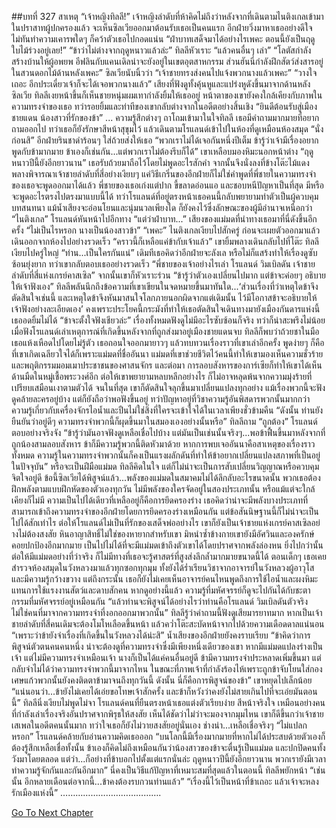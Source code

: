 ##บทที่ 327 สาเหตุ
“เจ้าหญิงทิลลี!”
เจ้าหญิงลำดับที่ห้าคิดไม่ถึงว่าหลังจากที่เดินตามไนติงเกลเข้ามาในปราสาทผู้ปกครองแล้ว จะเห็นซิลเวียออกมาต้อนรับเธอเป็นคนแรก อีกฝ่ายวิ่งมาหาเธออย่างดีใจ ไม่ทันทำความเคารพใดๆ ก็คว้าตัวเธอไปกอดแน่น “ฝ่าบาทเสด็จมาได้อย่างไรเพคะ ตอนนี้ยังเป็นฤดูใบไม้ร่วงอยู่เลย!”
“ข้าว่าไม่ต่างจากฤดูหนาวแล้วล่ะ” ทิลลีหัวเราะ “แล้วคนอื่นๆ เล่า”
“โลตัสกำลังสร้างบ้านให้ผู้อพยพ อีฟลินกับแคนเดิลน่าจะยังอยู่ในเขตอุตสาหกรรม ส่วนฮันนี่กำลังฝึกสัตว์ส่งสารอยู่ในสวนดอกไม้ด้านหลังเพคะ” ซิลเวียนับนิ้วว่า “เจ้าชายทรงส่งคนไปแจ้งพวกนางแล้วเพคะ”
“วางใจเถอะ อีกประเดี๋ยวเจ้าก็จะได้เจอพวกนางแล้ว” เสียงที่ฟังดูทั้งคุ้นหูและแปร่งหูดังขึ้นมาจากด้านหลังซิลเวีย
ทิลลีเงยหน้าขึ้นก็เห็นชายหนุ่มผมเทากำลังยิ้มให้เธออยู่ หน้าตาของเขายังคงใกล้เคียงกับภาพในความทรงจำของเธอ ทว่ารอยยิ้มและท่าทีของเขากลับต่างจากในอดีตอย่างสิ้นเชิง
“ยินดีต้อนรับสู่เมืองชายแดน น้องสาวที่รักของข้า” ... ความรู้สึกต่างๆ ถาโถมเข้ามาในใจทิลลี เธอมีคำถามมากมายที่อยากถามออกไป ทว่าเธอก็ยังรักษาสีหน้าสุขุมไว้ แล้วเดินตามโรแลนด์เข้าไปในห้องที่ดูเหมือนห้องสมุด
“นั่งก่อนสิ” อีกฝ่ายรินชาดำร้อนๆ ใส่ถ้วยส่งให้เธอ “พวกเราไม่ได้เจอกันหนึ่งปีเต็ม ข้ารู้ว่าเจ้ามีเรื่องอยากพูดกับข้ามากมาย ข้าเองก็เช่นกัน...แต่พวกเราไม่ต้องรีบก็ได้” เขาเหลือบมองหิมะนอกหน้าต่าง “ฤดูหนาวปีนี้ยังอีกยาวนาน”
เธอรับถ้วยมาถือไว้โดยไม่พูดอะไรสักคำ จากนั้นจึงนั่งลงที่ข้างโต๊ะไม้แดง พลางพิจารณาเจ้าชายลำดับที่สี่อย่างเงียบๆ
แค่วิธีเกริ่นของอีกฝ่ายก็ไม่ใช่คำพูดที่พี่ชายในความทรงจำของเธอจะพูดออกมาได้แล้ว พี่ชายของเธอเก่งแต่ปาก ขี้ขลาดอ่อนแอ และชอบหนีปัญหาเป็นที่สุด มีหรือจะพูดอะไรตรงไปตรงมาแบบนี้ได้ ทว่าโรแลนด์ที่อยู่ตรงหน้าเธอคนนี้กลับพยายามทำตัวเป็นผู้ควบคุมบทสนทนา แม้น้ำเสียงจะอ่อนโยนและนุ่มนวลเพียงใด ก็ยังคงไว้ซึ่งลักษณะของผู้มีอำนาจเหนือกว่า
“ไนติงเกล” โรแลนด์หันหน้าไปอีกทาง
“แต่ว่าฝ่าบาท...” เสียงของแม่มดที่นำทางเธอมาที่นี่ดังขึ้นอีกครั้ง
“ไม่เป็นไรหรอก นางเป็นน้องสาวข้า”
“เพคะ” ไนติงเกลเงียบไปสักครู่ ก่อนจะเผยตัวออกมาแล้วเดินออกจากห้องไปอย่างรวดเร็ว
“คราวนี้ก็เหลือแค่ข้ากับเจ้าแล้ว” เขายิ้มพลางเดินกลับไปที่โต๊ะ
ทิลลีเงียบไปครู่ใหญ่ “ท่าน...เป็นใครกันแน่”
เดิมทีเธอคิดว่าอีกฝ่ายจะลังเล หรือไม่ก็แสร้งทำให้เรื่องดูซับซ้อนยุ่งยาก ทว่าเขากลับตอบเธออย่างรวดเร็ว “พี่ชายของเจ้าอย่างไรเล่า โรแลนด์ วิมเบิลดัน เจ้าชายลำดับที่สี่แห่งเกรย์คาสเซิล” จากนั้นเขาก็หัวเราะร่วน “ข้ารู้ว่าตัวเองเปลี่ยนไปมาก แต่ข้าจะค่อยๆ อธิบายให้เจ้าฟังเอง”
ทิลลีพลันนึกถึงข้อความที่เขาเขียนในจดหมายขึ้นมาทันใด...‘ส่วนเรื่องที่ว่าเหตุใดข้าจึงตัดสินใจเช่นนี้ และเหตุใดข้าจึงหันมาสนใจโลกภายนอกผิดจากแต่เดิมนั้น ไว้มีโอกาสข้าจะอธิบายให้เจ้าฟังอย่างละเอียดเอง’ คงเพราะประโยคนี้กระมังที่ทำให้เธอตัดสินใจเดินทางมายังเมืองกันดารแห่งนี้
เธออดยิ้มไม่ได้ “ข้าจะตั้งใจฟังเชียวล่ะ”
เรื่องทั้งหมดฟังดูไม่มีอะไรซับซ้อนก็จริง ทว่าก็น่าสะพรึงไม่น้อย เมื่อฟังโรแลนด์เล่าเหตุการณ์ที่เกิดขึ้นหลังจากที่ถูกส่งมาอยู่เมืองชายแดนจบ ทิลลีก็พบว่าถ้วยชาในมือเธอแห้งเหือดไปโดยไม่รู้ตัว เธอถอนใจออกมายาวๆ แล้วทบทวนเรื่องราวที่เขาเล่าอีกครั้ง พูดง่ายๆ ก็คือ ที่เขาเกิดเฉลียวใจได้ก็เพราะแม่มดที่ชื่ออันนา แม่มดที่เขาช่วยชีวิตไว้คนนี้ทำให้เขามองเห็นความชั่วร้ายและพฤติกรรมมอมเมาประชาชนของศาสนจักร และต่อมา การลอบสังหารของการ์เซียก็ทำให้เขาได้เห็นด้านมืดในหมู่เชื้อพระวงศ์อีก ต่อให้เขาพยายามหลบหลีกอย่างไร ก็ไม่อาจหลุดพ้นจากความมุ่งร้ายที่เปรียบเสมือนเงาตามตัวได้ จนในที่สุด เขาก็ตัดสินใจลุกขึ้นมาเปลี่ยนแปลงทุกอย่าง
แม้เรื่องพวกนี้จะฟังดูคล้ายละครอยู่บ้าง แต่ก็ยังถือว่าพอฟังขึ้นอยู่ ทว่าปัญหาอยู่ที่วิชาความรู้อันพิสดารพวกนั้นมากกว่า ความรู้เกี่ยวกับเครื่องจักรไอน้ำและปืนไม่ใช่สิ่งที่ใครจะเข้าใจได้ในเวลาเพียงชั่วข้ามคืน
“ดังนั้น ท่านยังยืนยันว่าอยู่ดีๆ ความทรงจำพวกนี้ก็ผุดขึ้นมาในสมองเองอย่างนั้นหรือ” ทิลลีถาม
“ถูกต้อง” โรแลนด์ตอบอย่างจริงจัง “ข้ารู้ว่ามันอาจฟังดูเหลือเชื่อไปบ้าง แต่มันเป็นเช่นนั้นจริงๆ...พอข้าฟื้นขึ้นมาหลังจากที่ถูกน้องสามลอบสังหาร ข้าก็มีความรู้พวกนี้ติดหัวมาด้วย หากการพบเจออันนาคือสาเหตุของเรื่องราวทั้งหมด ความรู้ในความทรงจําพวกนั้นก็คงเป็นแรงผลักดันที่ทำให้ข้าอยากเปลี่ยนแปลงสภาพที่เป็นอยู่ในปัจจุบัน”
หรือจะเป็นฝีมือแม่มด ทิลลีคิดในใจ แต่ก็ไม่น่าจะเป็นการสับเปลี่ยนวิญญาณหรือควบคุมจิตใจอยู่ดี ข้อนี้ซิลเวียได้พิสูจน์แล้ว...พลังของแม่มดในสมาคมไม่ได้ลึกลับอะไรขนาดนั้น พวกเธอต้องฝึกพลังตามแบบฝึกหัดของตัวเองทุกวัน ไม่มีพลังของใครจัดอยู่ในสองประเภทนั้น หรือแม้แต่จะใกล้เคียงก็ไม่มี
ความเป็นไปได้เดียวที่เหลืออยู่ก็คือการยึดครองร่าง เธอคิดว่าน่าจะมีพลังบางประเภทที่สามารถเข้าถึงความทรงจำของอีกฝ่ายโดยการยึดครองร่างเหมือนกัน แต่ข้อสันนิษฐานนี้ก็ไม่น่าจะเป็นไปได้สักเท่าไร ต่อให้โรแลนด์ไม่เป็นที่รักของเสด็จพ่ออย่างไร เขาก็ยังเป็นเจ้าชายแห่งเกรย์คาสเซิลอย่างไม่ต้องสงสัย หินอาญาสิทธิ์ไม่ใช่ของหายากสำหรับเขา มิหนำซ้ำข้างกายเขายังมีอัศวินและองครักษ์คอยปกป้องอีกมากมาย เป็นไปไม่ได้ที่จะมีแม่มดเข้าถึงตัวเขาได้โดยปราศจากพลังล่องหน
ยิ่งไปกว่านั้น ต่อให้มีแม่มดอย่างที่ว่าจริง ก็ไม่มีทางที่เธอจะรู้ศาสตร์ที่สูงส่งลึกล้ำมากมายขนาดนี้ได้ ตอนเด็กๆ เธอเคยสำรวจห้องสมุดในวังหลวงมาแล้วทุกซอกทุกมุม ทั้งยังได้ร่ำเรียนวิชาจากอาจารย์ในวังหลวงผู้อาวุโสและมีความรู้กว้างขวาง แต่ถึงกระนั้น เธอก็ยังไม่เคยเห็นอาจารย์คนไหนพูดถึงการใช้ไอน้ำและผงหิมะแทนการใช้แรงงานสัตว์และดาบสักคน
หากดูอย่างนี้แล้ว ความรู้ที่มหัศจรรย์ก็ดูจะไปกันได้กับชะตากรรมที่มหัศจรรย์อยู่เหมือนกัน
“แล้วท่านจะพิสูจน์ได้อย่างไรว่าท่านคือโรแลนด์ วิมเบิลดันตัวจริง ไม่ใช่คนที่มาจากความทรงจำที่งอกออกมาพวกนั้น”
ทิลลีรู้ว่าคำถามนี้ฟังดูเสียมารยาทมาก หากเป็นเจ้าชายลำดับที่สี่คนเดิมจะต้องโมโหเลือดขึ้นหน้า แล้วคว่ำโต๊ะสะบัดหน้าจากไปด้วยความเดือดดาลแน่นอน
“เพราะว่าข้ายังจำเรื่องที่เกิดขึ้นในวังหลวงได้น่ะสิ” น้ำเสียงของอีกฝ่ายยังคงราบเรียบ “ข้าคิดว่าการพิสูจน์ตัวตนคนคนหนึ่ง น่าจะต้องดูที่ความทรงจำซึ่งมีเพียงหนึ่งเดียวของเขา หากมีแม่มดแปลงร่างเป็นเจ้า แต่ไม่มีความทรงจำเหมือนเจ้า นางก็เป็นได้แค่คนอื่นอยู่ดี ข้ามีความทรงจำประหลาดเพิ่มขึ้นมา แต่กลับจำไม่ได้ว่าความทรงจําพวกนี้มาจากไหน ในขณะที่ภาพเจ้าที่กำลังร้องไห้เพราะถูกข้าจับโยนใส่กองเศษแก้วพวกนั้นยังคงติดตาข้ามาจนถึงทุกวันนี้ ดังนั้น นี่ก็คือการพิสูจน์ของข้า” เขาหยุดไปเล็กน้อย “แน่นอนว่า...ข้ายังไม่เคยได้เอ่ยขอโทษเจ้าสักครั้ง และข้าก็หวังว่าคงยังไม่สายเกินไปที่จะเอ่ยมันตอนนี้”
ทิลลีนิ่งเงียบไม่พูดไม่จา โรแลนด์คนที่ยืนตรงหน้าเธอแต่งตัวเรียบง่าย สีหน้าจริงใจ เหมือนอย่างคนที่กำลังเล่าเรื่องจริงอันปราศจากพิรุธให้สงสัย เห็นได้ชัดว่าไม่ว่าจะมองจากมุมไหน เขาก็ดีขึ้นกว่าเจ้าชายเสเพลในอดีตคนนั้นมาก ทว่าใจเธอก็ยังไม่วายสงสัยอยู่นั่นเอง
ช่างน่า...เหลือเชื่อจริงๆ
“ไม่แปลกหรอก” โรแลนด์คล้ายกับอ่านความคิดเธอออก “บนโลกนี้มีเรื่องมากมายที่หากไม่ได้ประสบด้วยตัวเองก็ต้องรู้สึกเหลือเชื่อทั้งนั้น ข้าเองก็คิดไม่ถึงเหมือนกันว่าน้องสาวของข้าจะตื่นรู้เป็นแม่มด และปกปิดคนทั้งวังมาโดยตลอด แต่ว่า...ก็อย่างที่ข้าบอกไปตั้งแต่แรกนั่นล่ะ ฤดูหนาวปีนี้ยังอีกยาวนาน พวกเรายังมีเวลาทำความรู้จักกันและกันอีกมาก”
นี่คงเป็นวิธีแก้ปัญหาที่เหมาะสมที่สุดแล้วในตอนนี้ ทิลลีพยักหน้า “เช่นนั้น อีกหลายเดือนต่อจากนี้...ข้าคงต้องรบกวนท่านแล้ว”
“เรื่องนี้ไว้เป็นหน้าที่ข้าเถอะ แล้วเจ้าจะหลงรักเมืองแห่งนี้”
………………………………….


[Go To Next Chapter]( ./240.md)